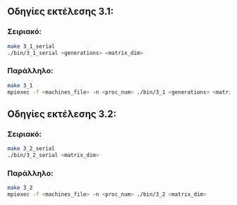 ## Οδηγίες εκτέλεσης 3.1:
### Σειριακό:
```bash
make 3_1_serial     
./bin/3_1_serial <generations> <matrix_dim>
```
### Παράλληλο:
```bash
make 3_1    
mpiexec -f <machines_file> -n <proc_num> ./bin/3_1 <generations> <matrix_dim>
```
## Οδηγίες εκτέλεσης 3.2:
### Σειριακό:
```bash
make 3_2_serial     
./bin/3_2_serial <matrix_dim>
```
### Παράλληλο:
```bash
make 3_2
mpiexec -f <machines_file> -n <proc_num> ./bin/3_2 <matrix_dim>
```

